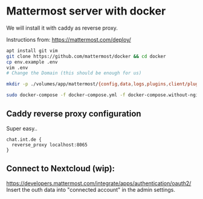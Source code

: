# Mattermost server with docker

We will install it with caddy as reverse proxy.

Instructions from: <https://mattermost.com/deploy/>

```bash
apt install git vim
git clone https://github.com/mattermost/docker && cd docker
cp env.example .env
vim .env
# Change the Domain (this should be enough for us)

mkdir -p ./volumes/app/mattermost/{config,data,logs,plugins,client/plugins,bleve-indexes} && sudo chown -R 2000:2000 ./volumes/app/mattermost

sudo docker-compose -f docker-compose.yml -f docker-compose.without-nginx.yml up -d
```

## Caddy reverse proxy configuration
Super easy..
```
chat.int.de {
  reverse_proxy localhost:8065
}
```

## Connect to Nextcloud (wip):
<https://developers.mattermost.com/integrate/apps/authentication/oauth2/>
Insert the outh data into "connected account" in the admin settings.
